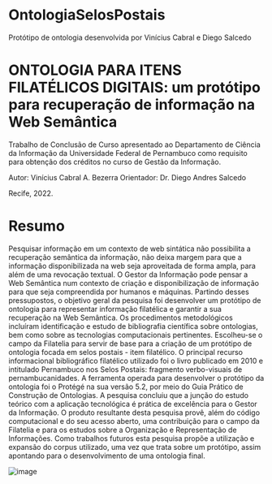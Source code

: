 # OntologiaSelosPostais
Protótipo de ontologia desenvolvida por Vinícius Cabral e Diego Salcedo

# ONTOLOGIA PARA ITENS FILATÉLICOS DIGITAIS: um protótipo para recuperação de informação na Web Semântica

Trabalho de Conclusão de Curso apresentado ao Departamento de Ciência da Informação da Universidade Federal de Pernambuco como requisito para obtenção dos créditos no curso de Gestão da Informação.

Autor: Vinícius Cabral A. Bezerra
Orientador: Dr. Diego Andres Salcedo

Recife, 2022.

# Resumo
Pesquisar informação em um contexto de web sintática não possibilita a recuperação semântica da informação, não deixa margem para que a informação disponibilizada na web seja aproveitada de forma ampla, para além de uma revocação textual. O Gestor da Informação pode pensar a Web Semântica num contexto de criação e disponibilização de informação para que seja compreendida por humanos e máquinas. Partindo desses pressupostos, o objetivo geral da pesquisa foi desenvolver um protótipo de ontologia para representar informação filatélica e garantir a sua recuperação na Web Semântica. Os procedimentos metodológicos incluíram identificação e estudo de bibliografia científica sobre ontologias, bem como sobre as tecnologias computacionais pertinentes. Escolheu-se o campo da Filatelia para servir de base para a criação de um protótipo de ontologia focada em selos postais - item filatélico. O principal recurso informacional bibliográfico filatélico utilizado foi o livro publicado em 2010 e intitulado Pernambuco nos Selos Postais: fragmento verbo-visuais de pernambucanidades. A ferramenta operada para desenvolver o protótipo da ontologia foi o Protégé na sua versão 5.2, por meio do Guia Prático de Construção de Ontologias. A pesquisa concluiu que a junção do estudo teórico com a aplicação tecnológica é prática de excelência para o Gestor da Informação. O produto resultante desta pesquisa provê, além do código computacional e do seu acesso aberto, uma contribuição para o campo da Filatelia e para os estudos sobre a Organização e Representação de Informações. Como trabalhos futuros esta pesquisa propõe a utilização e expansão do corpus utilizado, uma vez que trata sobre um protótipo, assim apontando para o desenvolvimento de uma ontologia final.

![image](https://user-images.githubusercontent.com/4412277/174310996-615e0eba-27c4-42c9-8c13-44b641ed5d5d.png)

